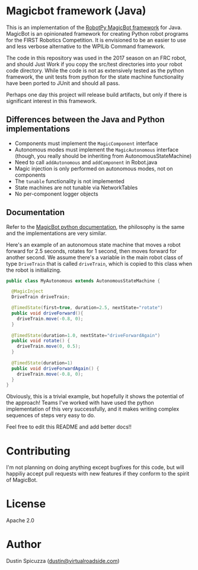 Magicbot framework (Java)
=========================

This is an implementation of the [RobotPy MagicBot framework](http://robotpy.readthedocs.io/en/stable/frameworks/magicbot.html)
for Java. MagicBot is an opinionated framework for creating Python robot
programs for the FIRST Robotics Competition. It is envisioned to be an easier
to use and less verbose alternative to the WPILib Command framework.

The code in this repository was used in the 2017 season on an FRC robot, and
should Just Work if you copy the src/test directories into your robot code
directory. While the code is not as extensively tested as the python framework,
the unit tests from python for the state machine functionality have been ported
to JUnit and should all pass.

Perhaps one day this project will release build artifacts, but only
if there is significant interest in this framework.


Differences between the Java and Python implementations
-------------------------------------------------------

* Components must implement the `MagicComponent` interface
* Autonomous modes must implement the `MagicAutonomous` interface (though, you really
  should be inheriting from AutonomousStateMachine)
* Need to call `addAutonomous` and `addComponent` in Robot.java
* Magic injection is only performed on autonomous modes, not on components
* The `tunable` functionality is not implemented
* State machines are not tunable via NetworkTables
* No per-component logger objects

Documentation
-------------

Refer to the [MagicBot python documentation](http://robotpy.readthedocs.io/en/stable/frameworks/magicbot.html),
the philosophy is the same and the implementations are very similar.

Here's an example of an autonomous state machine that moves a robot forward for
2.5 seconds, rotates for 1 second, then moves forward for another second. We
assume there's a variable in the main robot class of type `DriveTrain` that is
called `driveTrain`, which is copied to this class when the robot is initializing.

``` java
public class MyAutonomous extends AutonomousStateMachine {

  @MagicInject
  DriveTrain driveTrain;

  @TimedState(first=true, duration=2.5, nextState="rotate")
  public void driveForward(){
    driveTrain.move(-0.8, 0);
  }
  
  @TimedState(duration=1.0, nextState="driveForwardAgain")
  public void rotate() {
    driveTrain.move(0, 0.5);
  }
  
  @TimedState(duration=1)
  public void driveForwardAgain() {
    driveTrain.move(-0.8, 0);
  }
}
```

Obviously, this is a trivial example, but hopefully it shows the potential of
the approach! Teams I've worked with have used the python implementation of this
very successfully, and it makes writing complex sequences of steps very easy to
do.

Feel free to edit this README and add better docs!!

Contributing
============

I'm not planning on doing anything except bugfixes for this code, but will
happiliy accept pull requests with new features if they conform to the spirit of
MagicBot.

License
=======

Apache 2.0

Author
======

Dustin Spicuzza (dustin@virtualroadside.com)
